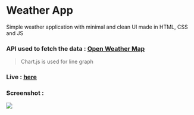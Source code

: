 # Weather App

Simple weather application with minimal and clean UI made in HTML, CSS and JS

### API used to fetch the data : [Open Weather Map](https://openweathermap.org/)

> Chart.js is used for line graph

### Live : [here](https://weather-app.netlify.app)

### Screenshot :

<kbd>
  <img src="https://d33wubrfki0l68.cloudfront.net/60cc5a46837d62a09dc99185/screenshot_2021-06-18-08-33-15-0000.png" />
</kbd>

